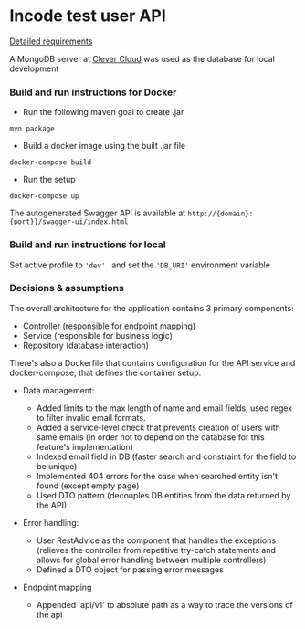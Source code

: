 # Incode test user API
[Detailed requirements](https://docs.google.com/document/d/1AdmYWAsjNcBM5zdg4jQxBLpiPr9HtQ76HIfZR_2KWjE/edit)

A MongoDB server at [Clever Cloud](https://www.clever-cloud.com/) was used as the database for local development

### Build and run instructions for Docker

- Run the following maven goal to create .jar
```
mvn package
```
- Build a docker image using the built .jar file
```
docker-compose build
```
- Run the setup
```
docker-compose up
```

The autogenerated Swagger API is available at ``` http://{domain}:{port}}/swagger-ui/index.html ```

### Build and run instructions for local

Set active profile to ```'dev' ``` and set the ```'DB_URI'``` environment variable

### Decisions & assumptions
The overall architecture for the application contains 3 primary components:

- Controller (responsible for endpoint mapping)
- Service (responsible for business logic)
- Repository (database interaction)

There's also a Dockerfile that contains configuration for the API service and docker-compose, that defines the container setup. 


- Data management:

  - Added limits to the max length of name and email fields, used regex to filter invalid email formats.
  - Added a service-level check that prevents creation of users with same emails (in order not to depend on the database for this feature's implementation)
  - Indexed email field in DB (faster search and constraint for the field to be unique)
  - Implemented 404 errors for the case when searched entity isn't found (except empty page)
  - Used DTO pattern (decouples DB entities from the data returned by the API)

- Error handling:
  
  - User RestAdvice as the component that handles the exceptions (relieves the controller from repetitive try-catch statements and allows for global error handling between multiple controllers)
  - Defined a DTO object for passing error messages

- Endpoint mapping

  - Appended 'api/v1' to absolute path as a way to trace the versions of the api
